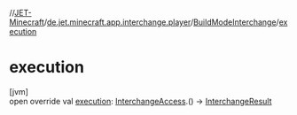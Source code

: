 //[JET-Minecraft](../../../index.md)/[de.jet.minecraft.app.interchange.player](../index.md)/[BuildModeInterchange](index.md)/[execution](execution.md)

# execution

[jvm]\
open override val [execution](execution.md): [InterchangeAccess](../../de.jet.minecraft.structure.command.live/-interchange-access/index.md).() -&gt; [InterchangeResult](../../de.jet.minecraft.structure.command/-interchange-result/index.md)
